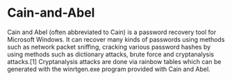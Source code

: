 # Cain-and-Abel
Cain and Abel (often abbreviated to Cain) is a password recovery tool for Microsoft Windows. It can recover many kinds of passwords using methods such as network packet sniffing, cracking various password hashes by using methods such as dictionary attacks, brute force and cryptanalysis attacks.[1] Cryptanalysis attacks are done via rainbow tables which can be generated with the winrtgen.exe program provided with Cain and Abel.
